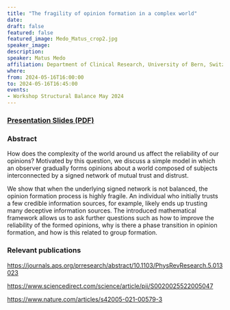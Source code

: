 ```yaml
---
title: "The fragility of opinion formation in a complex world"
date:
draft: false
featured: false
featured_image: Medo_Matus_crop2.jpg
speaker_image:
description:
speaker: Matus Medo
affiliation: Department of Clinical Research, University of Bern, Switzerland
where:
from: 2024-05-16T16:00:00
to: 2024-05-16T16:45:00
events:
- Workshop Structural Balance May 2024
---
```


### [Presentation Slides (PDF)](xxx.pdf)


### Abstract

How does the complexity of the world around us affect the
reliability of our opinions? Motivated by this question, we
discuss a simple model in which an observer gradually forms
opinions about a world composed of subjects interconnected
by a signed network of mutual trust and distrust. 

We show that when the underlying signed network is not balanced, the opinion formation process is highly fragile. An individual who initially trusts a few credible information sources, for example, likely ends up trusting many deceptive information sources. The introduced mathematical framework allows us to ask further questions such as how to improve the reliability of the formed opinions, why is there a phase transition in opinion formation, and how is this related to group formation.



### Relevant publications

https://journals.aps.org/prresearch/abstract/10.1103/PhysRevResearch.5.013023

https://www.sciencedirect.com/science/article/pii/S0020025522005047

https://www.nature.com/articles/s42005-021-00579-3

